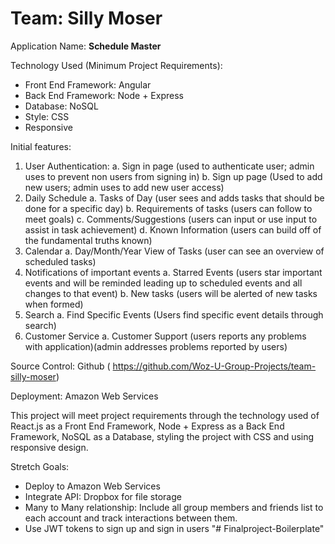 # Team: Silly Moser

Application Name: **Schedule Master**

Technology Used (Minimum Project Requirements):

- Front End Framework: Angular
- Back End Framework: Node + Express
- Database: NoSQL
- Style: CSS
- Responsive

Initial features:

1. User Authentication:
   a. Sign in page (used to authenticate user; admin uses to prevent non
   users from signing in)
   b. Sign up page (Used to add new users; admin uses to add new user
   access)
2. Daily Schedule
   a. Tasks of Day (user sees and adds tasks that should be done for a
   specific day)
   b. Requirements of tasks (users can follow to meet goals)
   c. Comments/Suggestions (users can input or use input to assist in task
   achievement)
   d. Known Information (users can build off of the fundamental truths
   known)
3. Calendar
   a. Day/Month/Year View of Tasks (user can see an overview of scheduled
   tasks)
4. Notifications of important events
   a. Starred Events (users star important events and will be reminded
   leading up to scheduled events and all changes to that event)
   b. New tasks (users will be alerted of new tasks when formed)
5. Search
   a. Find Specific Events (Users find specific event details through search)
6. Customer Service
   a. Customer Support (users reports any problems with application)(admin
   addresses problems reported by users)

Source Control: Github
( https://github.com/Woz-U-Group-Projects/team-silly-moser)

Deployment: Amazon Web Services

This project will meet project requirements through the technology used of React.js
as a Front End Framework, Node + Express as a Back End Framework, NoSQL as
a Database, styling the project with CSS and using responsive design.

Stretch Goals:

- Deploy to Amazon Web Services
- Integrate API: Dropbox for file storage
- Many to Many relationship: Include all group members and friends list to each
  account and track interactions between them.
- Use JWT tokens to sign up and sign in users
"# Finalproject-Boilerplate" 
